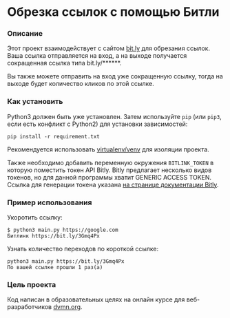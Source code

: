 # Обрезка ссылок с помощью Битли

### Описание

Этот проект взаимодействует с сайтом [bit.ly](bit.ly) для обрезания ссылок. Ваша ссылка отправляется на вход, а на
выходе получается сокращенная ссылка типа bit.ly/******.

Вы также можете отправить на вход уже сокращенную ссылку, тогда на выходе будет количество кликов по этой ссылке.

### Как установить

Python3 должен быть уже установлен.
Затем используйте `pip` (или `pip3`, если есть конфликт с Python2) для
установки зависимостей:

```
pip install -r requirement.txt
```

Рекомендуется использовать [virtualenv/venv](https://docs.python.org/3/library/venv.html) для изоляции проекта.

Также необходимо добавить переменную окружения ```BITLINK_TOKEN``` в которую поместить токен API Bitly.
Bitly предлагает несколько видов токенов, но для данной программы хватит GENERIC ACCESS TOKEN.
Ссылка для генерации токена указана  [на странице документации Bitly](https://dev.bitly.com/get_started.html).

### Пример использования

Укоротить ссылку:

```console
$ python3 main.py https://google.com
Битлинк https://bit.ly/3Gmq4Px
```

Узнать количество переходов по короткой ссылке:

```console
python3 main.py https://bit.ly/3Gmq4Px
По вашей ссылке прошли 1 раз(а)
```

### Цель проекта

Код написан в образовательных целях на онлайн курсе для веб-разработчиков
[dvmn.org](https://dvmn.org/).